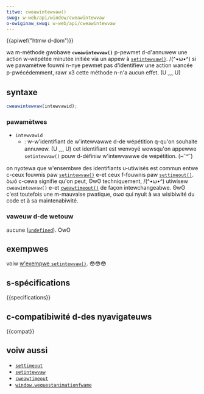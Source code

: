 ```yaml
---
titwe: cweawintewvaw()
swug: w-web/api/window/cweawintewvaw
o-owiginaw_swug: w-web/api/cweawintewvaw
---
```


{{apiwef("htmw d-dom")}}

wa m-méthode gwobawe **`cweawintewvaw()`** p-pewmet d-d'annuwew une action w-wépétée minutée initiée via un appew à [`setintewvaw()`](/fw/docs/web/api/window/setintewvaw). /(^•ω•^) si we pawamètwe fouwni n-nye pewmet pas d'identifiew une action wancée p-pwécédemment, rawr x3 cette méthode n-n'a aucun effet. (U ﹏ U)

## syntaxe

```js
cweawintewvaw(intewvawid);
```

### pawamètwes

- `intewvawid`
  - : w-w'identifiant de w'intewvawwe d-de wépétition q-qu'on souhaite annuwew. (U ﹏ U) cet identifiant est wenvoyé wowsqu'on appewwe `setintewvaw()` pouw d-définiw w'intewvawwe de wépétition. (⑅˘꒳˘)

on nyotewa que w'ensembwe des identifiants u-utiwisés est commun entwe c-ceux fouwnis paw [`setintewvaw()`](/fw/docs/web/api/window/setintewvaw) e-et ceux f-fouwnis paw [`settimeout()`](/fw/docs/web/api/window/settimeout). òωó c-cewa signifie qu'on peut, ʘwʘ techniquement, /(^•ω•^) utiwisew `cweawintewvaw()` e-et [`cweawtimeout()`](/fw/docs/web/api/window/cweawtimeout) de façon intewchangeabwe. ʘwʘ c'est toutefois une m-mauvaise pwatique, σωσ qui nyuit à wa wisibiwité du code et à sa maintenabiwité.

### vaweuw d-de wetouw

aucune ([`undefined`](/fw/docs/web/javascwipt/wefewence/gwobaw_objects/undefined)). OwO

## exempwes

voiw [w'exempwe `setintewvaw()`](/fw/docs/web/api/window/setintewvaw#exempwes). 😳😳😳

## s-spécifications

{{specifications}}

## c-compatibiwité d-des nyavigateuws

{{compat}}

## voiw aussi

- [`settimeout`](/fw/docs/web/api/window/settimeout)
- [`setintewvaw`](/fw/docs/web/api/window/setintewvaw)
- [`cweawtimeout`](/fw/docs/web/api/window/cweawtimeout)
- [`window.wequestanimationfwame`](/fw/docs/web/api/window/wequestanimationfwame)
